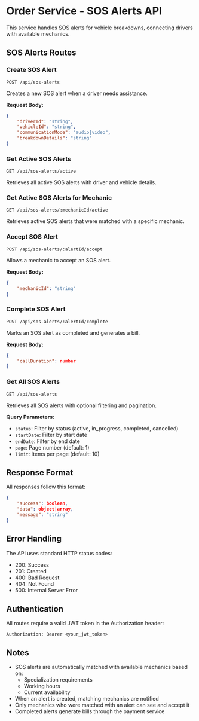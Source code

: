# Order Service - SOS Alerts API

This service handles SOS alerts for vehicle breakdowns, connecting drivers with available mechanics.

## SOS Alerts Routes

### Create SOS Alert
```http
POST /api/sos-alerts
```
Creates a new SOS alert when a driver needs assistance.

**Request Body:**
```json
{
    "driverId": "string",
    "vehicleId": "string",
    "communicationMode": "audio|video",
    "breakdownDetails": "string"
}
```

### Get Active SOS Alerts
```http
GET /api/sos-alerts/active
```
Retrieves all active SOS alerts with driver and vehicle details.

### Get Active SOS Alerts for Mechanic
```http
GET /api/sos-alerts/:mechanicId/active
```
Retrieves active SOS alerts that were matched with a specific mechanic.

### Accept SOS Alert
```http
POST /api/sos-alerts/:alertId/accept
```
Allows a mechanic to accept an SOS alert.

**Request Body:**
```json
{
    "mechanicId": "string"
}
```

### Complete SOS Alert
```http
POST /api/sos-alerts/:alertId/complete
```
Marks an SOS alert as completed and generates a bill.

**Request Body:**
```json
{
    "callDuration": number
}
```

### Get All SOS Alerts
```http
GET /api/sos-alerts
```
Retrieves all SOS alerts with optional filtering and pagination.

**Query Parameters:**
- `status`: Filter by status (active, in_progress, completed, cancelled)
- `startDate`: Filter by start date
- `endDate`: Filter by end date
- `page`: Page number (default: 1)
- `limit`: Items per page (default: 10)

## Response Format

All responses follow this format:
```json
{
    "success": boolean,
    "data": object|array,
    "message": "string"
}
```

## Error Handling

The API uses standard HTTP status codes:
- 200: Success
- 201: Created
- 400: Bad Request
- 404: Not Found
- 500: Internal Server Error

## Authentication

All routes require a valid JWT token in the Authorization header:
```
Authorization: Bearer <your_jwt_token>
```

## Notes

- SOS alerts are automatically matched with available mechanics based on:
  - Specialization requirements
  - Working hours
  - Current availability
- When an alert is created, matching mechanics are notified
- Only mechanics who were matched with an alert can see and accept it
- Completed alerts generate bills through the payment service 